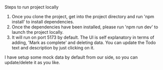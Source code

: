 Steps to run project locally

1. Once you clone the project, get into the project directory and run 'npm install' to install dependencies.
2. Once the dependencies have been installed, please run 'npm run dev' to launch the project locally.
3. It will run on port 5173 by default. The UI is self explanatory in terms of adding, 'Mark as complete' and deleting data. You can update the Todo text and description by just clicking on it.

I have setup some mock data by default from our side, so you can update/delete it as you like.

